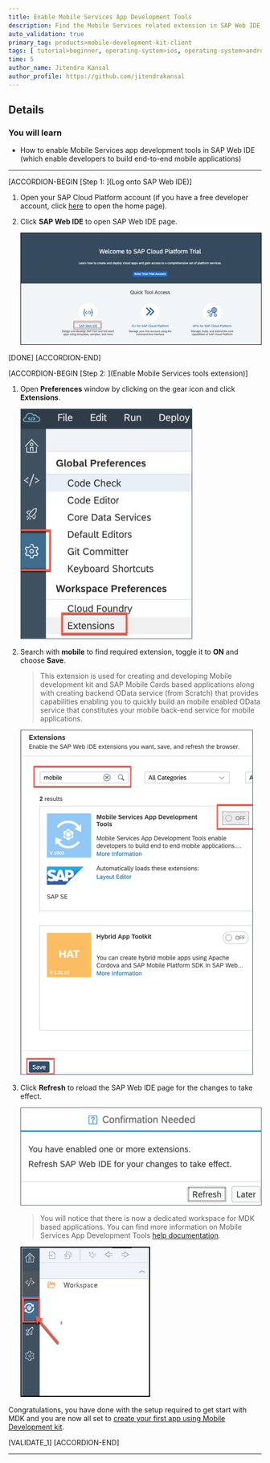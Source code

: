 ```yaml
---
title: Enable Mobile Services App Development Tools
description: Find the Mobile Services related extension in SAP Web IDE, enable it, save it, and refresh the browser.
auto_validation: true
primary_tag: products>mobile-development-kit-client
tags: [ tutorial>beginner, operating-system>ios, operating-system>android, topic>mobile, products>sap-cloud-platform, products>mobile-development-kit-client, software-product-function>sap-cloud-platform-mobile-services ]
time: 5
author_name: Jitendra Kansal
author_profile: https://github.com/jitendrakansal
---
```


## Details
### You will learn
  - How to enable Mobile Services app development tools in SAP Web IDE (which enable developers to build end-to-end mobile applications)

---

[ACCORDION-BEGIN [Step 1: ](Log onto SAP Web IDE)]

1. Open your SAP Cloud Platform account (if you have a free developer account, click [here](https://cockpit.hanatrial.ondemand.com/cockpit) to open the home page).

2. Click **SAP Web IDE** to open SAP Web IDE page.

    ![MDK](img_009.png)

[DONE]
[ACCORDION-END]

[ACCORDION-BEGIN [Step 2: ](Enable Mobile Services tools extension)]

1. Open **Preferences** window by clicking on the gear icon and click **Extensions**.

    ![MDK](img_005.png)

2. Search with **mobile** to find required extension, toggle it to **ON** and choose **Save**.

    >This extension is used for creating and developing Mobile development kit and SAP Mobile Cards based applications along with creating backend OData service (from Scratch) that provides capabilities enabling you to quickly build an mobile enabled OData service that constitutes your mobile back-end service for mobile applications.  

    ![MDK](img_006.png)

3. Click **Refresh** to reload the SAP Web IDE page for the changes to take effect.

    ![MDK](img_007.png)

    >You will notice that there is now a dedicated workspace for MDK based applications. You can find more information on Mobile Services App Development Tools [help documentation](https://help.sap.com/doc/f53c64b93e5140918d676b927a3cd65b/Cloud/en-US/docs-en/guides/getting-started/mdk/webide.html).

    ![MDK](img_008.png)

Congratulations, you have done with the setup required to get start with MDK and you are now all set to [create your first app using Mobile Development kit](mission.mobile-dev-kit-get-started).

[VALIDATE_1]
[ACCORDION-END]

---
